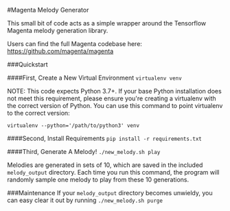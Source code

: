 #Magenta Melody Generator

This small bit of code acts as a simple wrapper around the Tensorflow
Magenta melody generation library. 

Users can find the full Magenta codebase here:
https://github.com/magenta/magenta

###Quickstart

####First, Create a New Virtual Environment
`virtualenv venv`

NOTE: This code expects Python 3.7+. If your base Python installation does not meet
this requirement, please ensure you're creating a virtualenv with the correct
version of Python. You can use this command to point virtualenv to the correct
version:

`virtualenv --python='/path/to/python3' venv`

####Second, Install Requirements
`pip install -r requirements.txt`

####Third, Generate A Melody!
`./new_melody.sh play`

Melodies are generated in sets of 10, which are saved in the included `melody_output`
directory. Each time you run this command, the program will randomly sample one
melody to play from these 10 generations.

###Maintenance
If your `melody_output` directory becomes unwieldy, you can easy clear it out 
by running 
`./new_melody.sh purge`